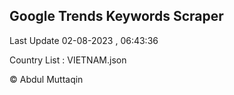 

## Google Trends Keywords Scraper 
 
Last Update 02-08-2023 , 06:43:36

Country List :
VIETNAM.json



© Abdul Muttaqin 
